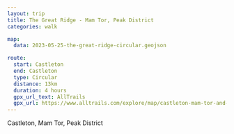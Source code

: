 ```yaml
---
layout: trip
title: The Great Ridge - Mam Tor, Peak District
categories: walk

map:
  data: 2023-05-25-the-great-ridge-circular.geojson

route:
  start: Castleton
  end: Castleton
  type: Circular
  distance: 13km
  duration: 4 hours
  gpx_url_text: AllTrails
  gpx_url: https://www.alltrails.com/explore/map/castleton-mam-tor-and-the-great-ridge-circular-acf4b89-2?u=m&sh=xr4vxe
---
```


Castleton, Mam Tor, Peak District
